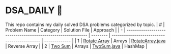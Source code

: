 # DSA_DAILY 🚀

This repo contains my daily solved DSA problems categorized by topic.
| # | Problem Name                                                | Category | Solution File                               | Approach      |
| - | ----------------------------------------------------------- | -------- | ------------------------------------------- | ------------- |
| 1 | [Rotate Array](https://leetcode.com/problems/rotate-array/) | Arrays   | [RotateArray.java](Arrays/RotateArray.java) | Reverse Array |
| 2 | [Two Sum](https://leetcode.com/problems/two-sum/)           | Arrays   | [TwoSum.java](Arrays/TwoSum.java)           | HashMap       |
